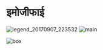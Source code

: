 # इमोजीफाई
![legend_20170907_223532](https://user-images.githubusercontent.com/20436653/30175693-32d44118-941d-11e7-90a7-5cc64b4e8106.gif)
![main](https://user-images.githubusercontent.com/20436653/30242367-ce295b62-95b2-11e7-8a72-5e7d95157ceb.jpg)

![box](https://user-images.githubusercontent.com/20436653/30241834-d017b3e2-95a8-11e7-91b8-5e39753bd15b.jpg)
